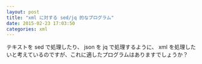 ```yaml
---
layout: post
title: "xml に対する sed/jq 的なプログラム"
date: 2015-02-23 17:03:50
categories: xml
---
```

<p>テキストを sed で処理したり、 json を jq で処理するように、 xml を処理したいと考えているのですが、これに適したプログラムはありますでしょうか？</p>
